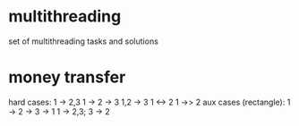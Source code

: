multithreading
==============

set of multithreading tasks and solutions

money transfer
==============
hard cases:
1 -> 2,3
1 -> 2 -> 3
1,2 -> 3
1 <-> 2
1 ->> 2
aux cases (rectangle):
1 -> 2 -> 3 -> 1
1 -> 2,3; 3 -> 2